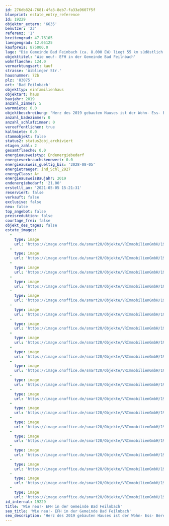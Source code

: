 ```yaml
---
id: 276db824-7681-4fa3-8eb7-fa33a9607f5f
blueprint: estate_entry_reference
Id: 19229
objektnr_extern: '6635'
benutzer: '23'
referenz: '1'
breitengrad: 47.76105
laengengrad: 12.05125
kaufpreis: 875000.0
lage: "Die Gemeinde Bad Feinbach (ca. 8.000 EW) liegt 55 km südöstlich von München, sowie 15 km südwestlich von Rosenheim. Der Autobahnanschluss nach München, Salzburg und zum Inntaldreieck in Richtung Süden ist ca. 5 km entfernt.\r\nDas  Haus steht in einem kleinen Teilort mit dörflichem Charakter.\r\nGeschäfte für den täglichen Bedarf finden Sie in Bad Feinbach ( 3 km). Ein  Kindergarten ist in 5 Fußminuten erreichbar, zu den Schulen fahren Schulbusse. Zahlreiche Wander- und Radwege laden zu ausgedehnten Spaziergängen und Fahrradtouren ein."
objekttitel: 'Wie neu!- EFH in der Gemeinde Bad Feilnbach'
wohnflaeche: 124.0
vermarktungsart: kauf
strasse: 'Aiblinger Str.'
hausnummer: 72b
plz: '83075'
ort: 'Bad Feilnbach'
objekttyp: einfamilienhaus
objektart: haus
baujahr: 2019
anzahl_zimmer: 5
warmmiete: 0.0
objektbeschreibung: "Herz des 2019 gebauten Hauses ist der Wohn- Ess- Bereich mit großzügiger Küche, top eingerichtet  in zeitlosem, geschmackvollem Design und mit Speisekammer.\r\nEin Kaminofen verbindet den Essplatz mit dem Wohnzimmer. \r\nVor dem Wohnzimmer lädt die großzügige Süd- und West-Terrasse zum Sonnen ein. Ergänzt wird das EG mit einem Duschbad/WC.\r\n\r\nEine mit Feinsteinzeug belegte Treppe mit  Edelstahlgeländer führt Sie ins OG. Dort warten 2 Kinderzimmer sowie das Schlafzimmer mit Südbalkon und ein helles Badezimmer. Ausgestattet mit Wanne, bodengleicher Dusche, 2 Waschbecken und WC sowie  Fenster. \r\n\r\nIm Keller finden sich neben dem Technikraum noch 2 weitere große Räume für Hobby oder Stellfläche.\r\nEdle Holzböden, 3-fach-verglaste Holzfenster mit Klappläden, 42,5cm starkes Ziegelmauerwerk, Luftwärmepumpe mit Fußbodenheizung sind die wesentlichen Ausstattungsmerkmale.\r\n\r\nDas Grundstück wird im Süden durch einen kleinen Bachlauf begrenzt, dahinter verläuft eine Landstraße.\r\nDie Vermessung ist noch nicht erfolgt und wird im Zuge des Kaufvertrags auf Kosten des Verkäufers vorgenommen.\r\nAm genauen Grenzverlauf können Sie somit noch mitwirken, ebenso an der Anordnung von 2 Kfz-Stellplätzen.\r\n\r\nDas Haus ist ist bereits freigestellt."
anzahl_badezimmer: 0
anzahl_schlafzimmer: 0
veroeffentlichen: true
kaltmiete: 0.0
stammobjekt: false
status2: status2obj_archiviert
etagen_zahl: 2
gesamtflaeche: 0.0
energieausweistyp: Endenergiebedarf
energieverbrauchskennwert: 0.0
energieausweis_gueltig_bis: '2028-08-05'
energietraeger: ind_Schl_2927
energyClass: A+
energieausweisBaujahr: 2019
endenergiebedarf: '21.00'
erstellt_am: '2021-05-05 15:21:31'
reserviert: false
verkauft: false
exclusive: false
neu: false
top_angebot: false
preisreduktion: false
courtage_frei: false
objekt_des_tages: false
estate_images:
  -
    type: image
    url: 'https://image.onoffice.de/smart20/Objekte/VRImmobilienGmbH/19229/3c7be026-d5b8-4271-a6f2-109faa7f1bd4.jpg'
  -
    type: image
    url: 'https://image.onoffice.de/smart20/Objekte/VRImmobilienGmbH/19229/12eadf57-3eb8-4fde-83b2-849ac1aef889.jpg'
  -
    type: image
    url: 'https://image.onoffice.de/smart20/Objekte/VRImmobilienGmbH/19229/effa0c9b-024d-4f5c-acab-369c178f1115.jpg'
  -
    type: image
    url: 'https://image.onoffice.de/smart20/Objekte/VRImmobilienGmbH/19229/ac20c0a2-31c6-4468-a965-5f71970a281d.jpg'
  -
    type: image
    url: 'https://image.onoffice.de/smart20/Objekte/VRImmobilienGmbH/19229/604f8a8c-1e95-4a5d-8f7f-a02b30e2b858.jpg'
  -
    type: image
    url: 'https://image.onoffice.de/smart20/Objekte/VRImmobilienGmbH/19229/69be88a9-440f-436f-ba9b-cc35ba78a220.jpg'
  -
    type: image
    url: 'https://image.onoffice.de/smart20/Objekte/VRImmobilienGmbH/19229/0b470c92-5afc-48cf-a961-43012dfa9d1d.jpg'
  -
    type: image
    url: 'https://image.onoffice.de/smart20/Objekte/VRImmobilienGmbH/19229/00c34a24-46b7-4d9d-b7b3-606df9ba081c.jpg'
  -
    type: image
    url: 'https://image.onoffice.de/smart20/Objekte/VRImmobilienGmbH/19229/6eb43b0a-92ee-439f-83a6-7643a377a411.jpg'
  -
    type: image
    url: 'https://image.onoffice.de/smart20/Objekte/VRImmobilienGmbH/19229/603aa9cd-0985-4798-a9cf-ca2287a1cb2f.jpg'
  -
    type: image
    url: 'https://image.onoffice.de/smart20/Objekte/VRImmobilienGmbH/19229/957a67a0-f6ec-464a-8034-f08ef9d6fb24.jpg'
  -
    type: image
    url: 'https://image.onoffice.de/smart20/Objekte/VRImmobilienGmbH/19229/30e867bb-b91f-4dd3-96dc-181ad13a546a.jpg'
  -
    type: image
    url: 'https://image.onoffice.de/smart20/Objekte/VRImmobilienGmbH/19229/55d8a578-42da-4011-a604-8bc3b80c0bc8.jpg'
  -
    type: image
    url: 'https://image.onoffice.de/smart20/Objekte/VRImmobilienGmbH/19229/9a1d177f-ad27-4292-91ec-dbd2c2bfa920.jpg'
  -
    type: image
    url: 'https://image.onoffice.de/smart20/Objekte/VRImmobilienGmbH/19229/266225e3-049c-49ff-bd31-057221b79ec6.jpg'
  -
    type: image
    url: 'https://image.onoffice.de/smart20/Objekte/VRImmobilienGmbH/19229/50801a1d-ec9c-4266-92c0-d608262ea533.jpg'
  -
    type: image
    url: 'https://image.onoffice.de/smart20/Objekte/VRImmobilienGmbH/19229/be8b74c8-0175-45fa-8df3-3bede60dc13f.jpg'
  -
    type: image
    url: 'https://image.onoffice.de/smart20/Objekte/VRImmobilienGmbH/19229/daf0cb21-6cf6-41bf-b0bb-35954ab17a9d.jpg'
  -
    type: image
    url: 'https://image.onoffice.de/smart20/Objekte/VRImmobilienGmbH/19229/59576bbf-6db8-423c-a945-7e37ea7a04e7.jpg'
id_internal: 19229
title: 'Wie neu!- EFH in der Gemeinde Bad Feilnbach'
seo_title: 'Wie neu!- EFH in der Gemeinde Bad Feilnbach'
seo_description: "Herz des 2019 gebauten Hauses ist der Wohn- Ess- Bereich mit großzügiger Küche, top eingerichtet  in zeitlosem, geschmackvollem Design und mit Speisekammer.\r"
---
```

